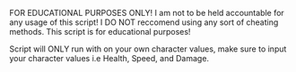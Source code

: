 FOR EDUCATIONAL PURPOSES ONLY! I am not to be held accountable for any usage of this script! I DO NOT reccomend using any sort of cheating methods. This script is for educational purposes!

Script will ONLY run with on your own character values, make sure to input your character values i.e Health, Speed, and Damage.
